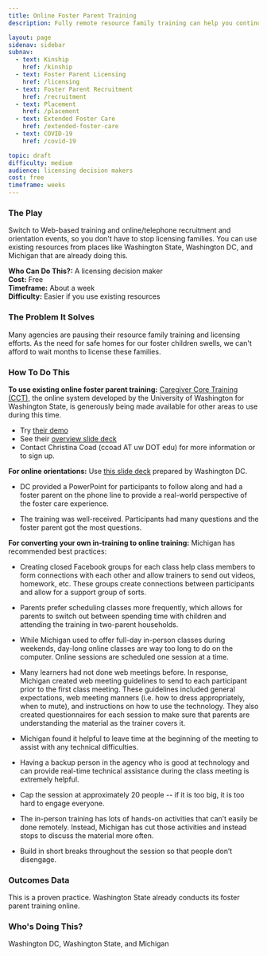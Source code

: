 ```yaml
---
title: Online Foster Parent Training
description: Fully remote resource family training can help you continue to license new homes and family members remotely during COVID-19.

layout: page
sidenav: sidebar
subnav:
  - text: Kinship
    href: /kinship
  - text: Foster Parent Licensing
    href: /licensing
  - text: Foster Parent Recruitment
    href: /recruitment
  - text: Placement
    href: /placement
  - text: Extended Foster Care
    href: /extended-foster-care
  - text: COVID-19
    href: /covid-19

topic: draft
difficulty: medium
audience: licensing decision makers
cost: free
timeframe: weeks
---
```



### The Play

Switch to Web-based training and online/telephone recruitment and orientation events, so you don't have to stop licensing families. You can use existing resources from places like Washington State, Washington DC, and Michigan that are already doing this.

**Who Can Do This?:**
A licensing decision maker<br />
**Cost:**
Free<br />
**Timeframe:**
About a week<br />
**Difficulty:**
Easier if you use existing resources<br />

### The Problem It Solves

Many agencies are pausing their resource family training and licensing efforts. As the need for safe homes for our foster children swells, we can't afford to wait months to license these families.

### How To Do This

**To use existing online foster parent training:** [Caregiver Core Training (CCT)](https://allianceforchildwelfare.org/project/learn-more-about-caregiver-core-training-online), the online system developed by the University of Washington for Washington State, is generously being made available for other areas to use during this time. 

* Try [their demo](https://rise.articulate.com/share/i440AYYoiwdbuLFGST9LfKJrqfy4t05t#/)
* See their [overview slide deck](/assets/CCT_Online_Intro.pdf)
* Contact Christina Coad (ccoad AT uw DOT edu) for more information or to sign up. 

**For online orientations:** Use [this slide deck](/assets/CFSA_Recruitment_Orientation_March_2020_Pride.pptx) prepared by Washington DC.

* DC provided a PowerPoint for participants to follow along and had a foster parent on the phone line to provide a real-world perspective of the foster care experience. 

* The training was well-received. Participants had many questions and the foster parent got the most questions.

**For converting your own in-training to online training:** Michigan has recommended best practices:

* Creating closed Facebook groups for each class help class members to form connections with each other and allow trainers to send out videos, homework, etc. These groups create connections between participants and allow for a support group of sorts. 

* Parents prefer scheduling classes more frequently, which allows for parents to switch out between spending time with children and attending the training in two-parent households. 

* While Michigan used to offer full-day in-person classes during weekends, day-long online classes are way too long to do on the computer. Online sessions are scheduled one session at a time. 

* Many learners had not done web meetings before. In response, Michigan created web meeting guidelines to send to each participant prior to the first class meeting. These guidelines included general expectations, web meeting manners (i.e. how to dress appropriately, when to mute), and instructions on how to use the technology. They also created questionnaires for each session to make sure that parents are understanding the material as the trainer covers it. 

* Michigan found it helpful to leave time at the beginning of the meeting to assist with any technical difficulties. 

* Having a backup person in the agency who is good at technology and can provide real-time technical assistance during the class meeting is extremely helpful. 

* Cap the session at approximately 20 people -- if it is too big, it is too hard to engage everyone. 

* The in-person training has lots of hands-on activities that can’t easily be done remotely. Instead, Michigan has cut those activities and instead stops to discuss the material more often. 

* Build in short breaks throughout the session so that people don’t disengage. 


### Outcomes Data

This is a proven practice. Washington State already conducts its foster parent training online.

### Who's Doing This?

Washington DC, Washington State, and Michigan
